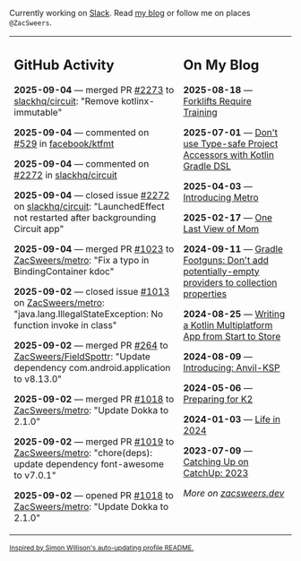 Currently working on [Slack](https://slack.com/). Read [my blog](https://zacsweers.dev/) or follow me on places `@ZacSweers`.

<table><tr><td valign="top" width="60%">

## GitHub Activity
<!-- githubActivity starts -->
**2025-09-04** — merged PR [#2273](https://github.com/slackhq/circuit/pull/2273) to [slackhq/circuit](https://github.com/slackhq/circuit): "Remove kotlinx-immutable"

**2025-09-04** — commented on [#529](https://github.com/facebook/ktfmt/issues/529#issuecomment-3255007747) in [facebook/ktfmt](https://github.com/facebook/ktfmt)

**2025-09-04** — commented on [#2272](https://github.com/slackhq/circuit/issues/2272#issuecomment-3254685539) in [slackhq/circuit](https://github.com/slackhq/circuit)

**2025-09-04** — closed issue [#2272](https://github.com/slackhq/circuit/issues/2272) on [slackhq/circuit](https://github.com/slackhq/circuit): "LaunchedEffect not restarted after backgrounding Circuit app"

**2025-09-04** — merged PR [#1023](https://github.com/ZacSweers/metro/pull/1023) to [ZacSweers/metro](https://github.com/ZacSweers/metro): "Fix a typo in BindingContainer kdoc"

**2025-09-02** — closed issue [#1013](https://github.com/ZacSweers/metro/issues/1013) on [ZacSweers/metro](https://github.com/ZacSweers/metro): "java.lang.IllegalStateException: No function invoke in class"

**2025-09-02** — merged PR [#264](https://github.com/ZacSweers/FieldSpottr/pull/264) to [ZacSweers/FieldSpottr](https://github.com/ZacSweers/FieldSpottr): "Update dependency com.android.application to v8.13.0"

**2025-09-02** — merged PR [#1018](https://github.com/ZacSweers/metro/pull/1018) to [ZacSweers/metro](https://github.com/ZacSweers/metro): "Update Dokka to 2.1.0"

**2025-09-02** — merged PR [#1019](https://github.com/ZacSweers/metro/pull/1019) to [ZacSweers/metro](https://github.com/ZacSweers/metro): "chore(deps): update dependency font-awesome to v7.0.1"

**2025-09-02** — opened PR [#1018](https://github.com/ZacSweers/metro/pull/1018) to [ZacSweers/metro](https://github.com/ZacSweers/metro): "Update Dokka to 2.1.0"
<!-- githubActivity ends -->
</td><td valign="top" width="40%">

## On My Blog
<!-- blog starts -->
**2025-08-18** — [Forklifts Require Training](https://www.zacsweers.dev/forklifts-require-training/)

**2025-07-01** — [Don't use Type-safe Project Accessors with Kotlin Gradle DSL](https://www.zacsweers.dev/dont-use-type-safe-project-accessors-with-kotlin-gradle-dsl/)

**2025-04-03** — [Introducing Metro](https://www.zacsweers.dev/introducing-metro/)

**2025-02-17** — [One Last View of Mom](https://www.zacsweers.dev/one-last-view-of-mom/)

**2024-09-11** — [Gradle Footguns: Don't add potentially-empty providers to collection properties](https://www.zacsweers.dev/gradle-footgun-adding-empty-providers-to-collection-properties/)

**2024-08-25** — [Writing a Kotlin Multiplatform App from Start to Store](https://www.zacsweers.dev/writing-a-kotlin-multiplatform-app-from-start-to-store/)

**2024-08-09** — [Introducing: Anvil-KSP](https://www.zacsweers.dev/introducing-anvil-ksp/)

**2024-05-06** — [Preparing for K2](https://www.zacsweers.dev/preparing-for-k2/)

**2024-01-03** — [Life in 2024](https://www.zacsweers.dev/life-in-2024/)

**2023-07-09** — [Catching Up on CatchUp: 2023](https://www.zacsweers.dev/catching-up-on-catchup-2023/)
<!-- blog ends -->
_More on [zacsweers.dev](https://zacsweers.dev/)_
</td></tr></table>

<sub><a href="https://simonwillison.net/2020/Jul/10/self-updating-profile-readme/">Inspired by Simon Willison's auto-updating profile README.</a></sub>